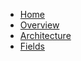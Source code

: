 * [Home](/)
* [Overview](/_overview.md)
* [Architecture](/_architecture.md)
* [Fields](/_fields.md)

